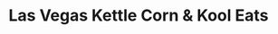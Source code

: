 ---
title: "Las Vegas Kettle Corn & Kool Eats"
url: /henderson/las-vegas-kettle-corn-and-kool-eats/
shop: confectionery
---